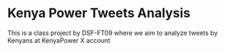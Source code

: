 # Kenya Power Tweets Analysis

This is a class project by DSF-FT09 where we aim to analyze tweets by Kenyans at KenyaPower X account